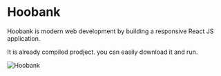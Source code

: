 # Hoobank
Hoobank is modern web development by building a responsive React JS application.

It is already compiled prodject. you can easily download it and run.

![Hoobank](https://user-images.githubusercontent.com/80632445/216812771-61c44193-1667-4826-8f43-2890297c0ed7.jpg)
